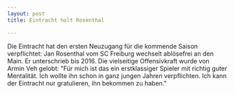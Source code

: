 ```yaml
---
layout: post
title: Eintracht holt Rosenthal

---
```


Die Eintracht hat den ersten Neuzugang für die kommende Saison verpflichtet: Jan Rosenthal vom SC Freiburg wechselt ablösefrei an den Main. Er unterschrieb bis 2016. Die vielseitige Offensivkraft wurde von Armin Veh gelobt: "Für mich ist das ein erstklassiger Spieler mit richtig guter Mentalität. Ich wollte ihn schon in ganz jungen Jahren verpflichten. Ich kann der Eintracht nur gratulieren, ihn bekommen zu haben." 


